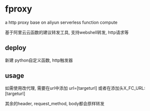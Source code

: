 # fproxy
a http proxy base on aliyun serverless function compute 

基于阿里云云函数的建议转发工具, 支持webshell转发, http请求等

## deploy
新建 python自定义函数, http触发器

## usage

如需使用改代理, 需要在url中添加 url=[targeturl] 或者在添加头X_FC_URL: [targeturl]

其余的header, request_method, body都会原样转发

